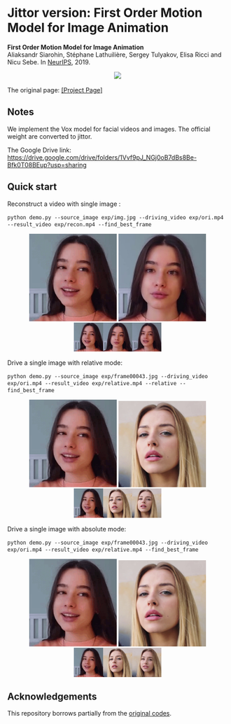 # Jittor version: First Order Motion Model for Image Animation

**First Order Motion Model for Image Animation**  
Aliaksandr Siarohin, Stéphane Lathuilière, Sergey Tulyakov, Elisa Ricci and Nicu Sebe. In [NeurIPS](https://papers.nips.cc/paper/2019/hash/31c0b36aef265d9221af80872ceb62f9-Abstract.html), 2019.

<p align="center">
<img src="imgs/vox-teaser.gif" width="800px"/>
</p>

The original page: [[Project Page]](https://github.com/AliaksandrSiarohin/first-order-model)

## Notes
We implement the Vox model for facial videos and images. The official weight are converted to jittor.

The Google Drive link: https://drive.google.com/drive/folders/1Vvf9pJ_NGj0oB7dBs8Be-Bfk0T08BEup?usp=sharing

## Quick start

Reconstruct a video with single image : <br>
```
python demo.py --source_image exp/img.jpg --driving_video exp/ori.mp4 --result_video exp/recon.mp4 --find_best_frame
```

<p align="center">
<img src="imgs/ori.gif" width="200px"/>
<img src="imgs/img.jpg" width="200px"/>
<img src="imgs/recon.gif" width="200px"/>
</p>


Drive a single image with relative mode: <br>

```
python demo.py --source_image exp/frame00043.jpg --driving_video exp/ori.mp4 --result_video exp/relative.mp4 --relative --find_best_frame
```
<p align="center">
<img src="imgs/ori.gif" width="200px"/>
<img src="imgs/frame00043.jpg" width="200px"/>
<img src="imgs/relative.gif" width="200px"/>
</p>

Drive a single image with absolute mode: <br>

```
python demo.py --source_image exp/frame00043.jpg --driving_video exp/ori.mp4 --result_video exp/relative.mp4 --find_best_frame
```
<p align="center">
<img src="imgs/ori.gif" width="200px"/>
<img src="imgs/frame00043.jpg" width="200px"/>
<img src="imgs/absolute.gif" width="200px"/>
</p>


## Acknowledgements

This repository borrows partially from the [original codes](https://github.com/AliaksandrSiarohin/first-order-model). 